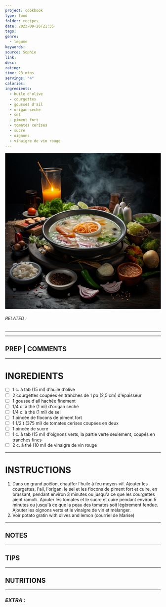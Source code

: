 ```yaml
---
project: cookbook
type: food
folder: recipes
date: 2023-09-26T21:35
tags: 
genre:
  - legume
keywords: 
source: Sophie
link: 
desc: 
rating: 
time: 23 mins
servings: "4"
calories: 
ingredients:
  - huile d'olive
  - courgettes
  - gousses d'ail
  - origan seche
  - sel
  - piment fort
  - tomates cerises
  - sucre
  - oignons
  - vinaigre de vin rouge
---
```


![IMAGE](_default.png)

###### *RELATED* : 
---


---
## PREP | COMMENTS



---
# INGREDIENTS

- [ ] 1 c. à tab (15 ml) d'huile d'olive
- [ ] 2 courgettes coupées en tranches de 1 po (2,5 cm) d'épaisseur
- [ ] 1 gousse d'ail hachée finement
- [ ] 1/4 c. à thé (1 ml) d'origan séché
- [ ] 1/4 c. à thé (1 ml) de sel
- [ ] 1 pincée de flocons de piment fort
- [ ] 1 1/2 t (375 ml) de tomates cerises coupées en deux
- [ ] 1 pincée de sucre
- [ ] 1 c. à tab (15 ml) d'oignons verts, la partie verte seulement, coupés en tranches fines
- [ ] 2 c. à thé (10 ml) de vinaigre de vin rouge

---
# INSTRUCTIONS

1. Dans un grand poêlon, chauffer l'huile à feu moyen-vif. Ajouter les courgettes, l'ail, l'origan, le sel et les flocons de piment fort et cuire, en brassant, pendant environ 3 minutes ou jusqu'à ce que les courgettes aient ramolli. Ajouter les tomates et le sucre et cuire pendant environ 5 minutes ou jusqu'à ce que la peau des tomates soit légèrement fendue. Ajouter les oignons verts et le vinaigre de vin et mélanger.
2. Voir potato gratin with olives and lemon (courriel de Marise)

---
## NOTES



---
## TIPS



---
## NUTRITIONS



---
### *EXTRA* :



